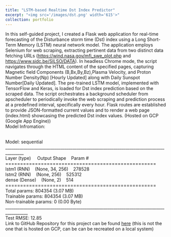 ```yaml
---
title: "LSTM-based Realtime Dst Index Predictor"
excerpt: "<img src='/images/dst.png' width='615'>"
collection: portfolio
---
```


In this self-guided project, I created a Flask web application for real-time forecasting of the Disturbance storm time (Dst) index using a Long Short-Term Memory (LSTM) neural network model. The application employs Selenium for web scraping, extracting pertinent data from two distinct data fetching URLs (https://wind.nasa.gov/mfi_swe_plot.php and https://www.sidc.be/SILSO/DATA). In headless Chrome mode, the script navigates through the HTML content of the specified pages, capturing Magnetic field Components (B,Bx,By,Bz),Plasma Velocity, and Proton Number Density(Np) [Hourly Updated] along with Daily Sunspot Number[Daily Updated]. The pre-trained LSTM model, implemented with TensorFlow and Keras, is loaded for Dst index prediction based on the scraped data. The script orchestrates a background scheduler from apscheduler to periodically invoke the web scraping and prediction process at a predefined interval, specifically every hour. Flask routes are established to provide JSON-formatted current values and to render a web page (index.html) showcasing the predicted Dst index values. (Hosted on GCP (Google App Engine))
<br>Model Infromation:

<br>Model: sequential
<br>_______________________________________________________________________________________
<br>Layer (type)&nbsp;&nbsp;&nbsp;&nbsp; Output Shape&nbsp;&nbsp;&nbsp;&nbsp;Param #
<br>===================================================
<br>lstm1 (RNN)&nbsp;&nbsp;&nbsp;&nbsp;(None, 34, 256)&nbsp;&nbsp;&nbsp;&nbsp;278528
<br>lstm2 (RNN)&nbsp;&nbsp;&nbsp;&nbsp;(None, 256)&nbsp;&nbsp;&nbsp;&nbsp;525312
<br>dense (Dense)&nbsp;&nbsp;&nbsp;&nbsp;(None, 2)&nbsp;&nbsp;&nbsp;&nbsp;514
<br>===================================================
<br>Total params: 804354 (3.07 MB)
<br>Trainable params: 804354 (3.07 MB)
<br>Non-trainable params: 0 (0.00 Byte)
<br>_________________________________________________________________________________________
<br>Test RMSE: 12.85
<br>Link to GitHub Repository for this project can be found [here](https://github.com/deepghuge/DstIndex)  (this is not the one that is hosted on GCP, can be can be recreated on a local system) 

